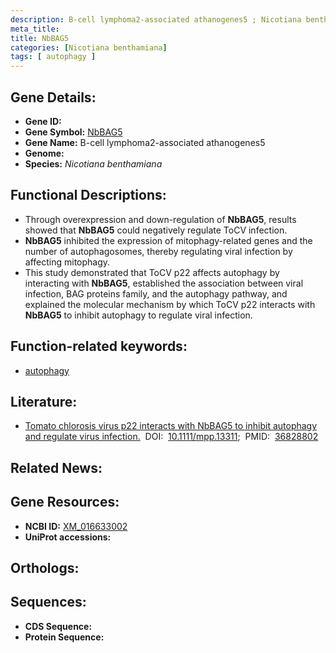 ```yaml
---
description: B-cell lymphoma2-associated athanogenes5 ; Nicotiana benthamiana
meta_title:
title: NbBAG5
categories: [Nicotiana benthamiana]
tags: [ autophagy ]
---
```


## Gene Details:
- **Gene ID:** []()
- **Gene Symbol:** <u>NbBAG5</u>
- **Gene Name:** B-cell lymphoma2-associated athanogenes5
- **Genome:** []()
- **Species:** *Nicotiana benthamiana*

## Functional Descriptions:
   - Through overexpression and down-regulation of **NbBAG5**, results showed that **NbBAG5** could negatively regulate ToCV infection. 
   - **NbBAG5** inhibited the expression of mitophagy-related genes and the number of autophagosomes, thereby regulating viral infection by affecting mitophagy. 
   - This study demonstrated that ToCV p22 affects autophagy by interacting with **NbBAG5**, established the association between viral infection, BAG proteins family, and the autophagy pathway, and explained the molecular mechanism by which ToCV p22 interacts with **NbBAG5** to inhibit autophagy to regulate viral infection.

## Function-related keywords:
   - [autophagy](/tags/autophagy/)

## Literature:
   - [Tomato chlorosis virus p22 interacts with NbBAG5 to inhibit autophagy and regulate virus infection.](https://doi.org/10.1111/mpp.13311)&nbsp;&nbsp;DOI:&nbsp;&nbsp;[10.1111/mpp.13311](https://doi.org/10.1111/mpp.13311);&nbsp;&nbsp;PMID:&nbsp;&nbsp;[36828802](https://pubmed.ncbi.nlm.nih.gov/36828802/)

## Related News:

## Gene Resources:
- **NCBI ID:**  [XM_016633002](https://www.ncbi.nlm.nih.gov/gene/?term=XM_016633002)
- **UniProt accessions:**  [](https://www.uniprot.org/uniprotkb//entry)

## Orthologs:

## Sequences:
- **CDS Sequence:**
- **Protein Sequence:**
